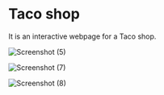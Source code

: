 # Taco shop
It is an interactive webpage for a Taco shop.


![Screenshot (5)](https://github.com/user-attachments/assets/31a55b33-6385-43d9-889a-6849dfc44776)



![Screenshot (7)](https://github.com/user-attachments/assets/38a3053c-3f67-4f62-ad85-ca9060b8da6a)



![Screenshot (8)](https://github.com/user-attachments/assets/b6b80240-aaef-4440-91a2-0e8ab899f8cb)
